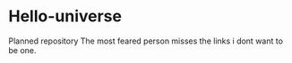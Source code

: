 # Hello-universe
Planned repository
The most feared person misses the links i dont want to be one. 
